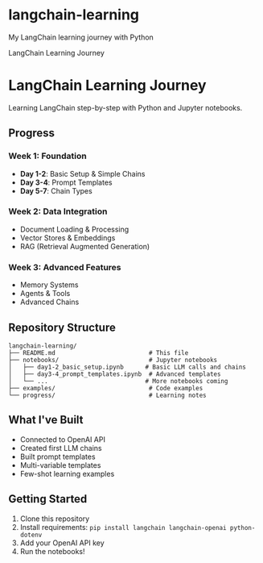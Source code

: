 # langchain-learning
My LangChain learning journey with Python

LangChain Learning Journey
# LangChain Learning Journey

Learning LangChain step-by-step with Python and Jupyter notebooks.

## Progress

### Week 1: Foundation
- **Day 1-2**: Basic Setup & Simple Chains
- **Day 3-4**: Prompt Templates 
- **Day 5-7**: Chain Types 

### Week 2: Data Integration
- Document Loading & Processing
- Vector Stores & Embeddings  
- RAG (Retrieval Augmented Generation)

### Week 3: Advanced Features
- Memory Systems
- Agents & Tools
- Advanced Chains

## Repository Structure

```
langchain-learning/
├── README.md                          # This file
├── notebooks/                         # Jupyter notebooks
│   ├── day1-2_basic_setup.ipynb      # Basic LLM calls and chains
│   ├── day3-4_prompt_templates.ipynb  # Advanced templates
│   └── ...                           # More notebooks coming
├── examples/                          # Code examples
└── progress/                          # Learning notes
```

## What I've Built

- Connected to OpenAI API
- Created first LLM chains
- Built prompt templates
- Multi-variable templates
- Few-shot learning examples

## Getting Started

1. Clone this repository
2. Install requirements: `pip install langchain langchain-openai python-dotenv`
3. Add your OpenAI API key
4. Run the notebooks!
